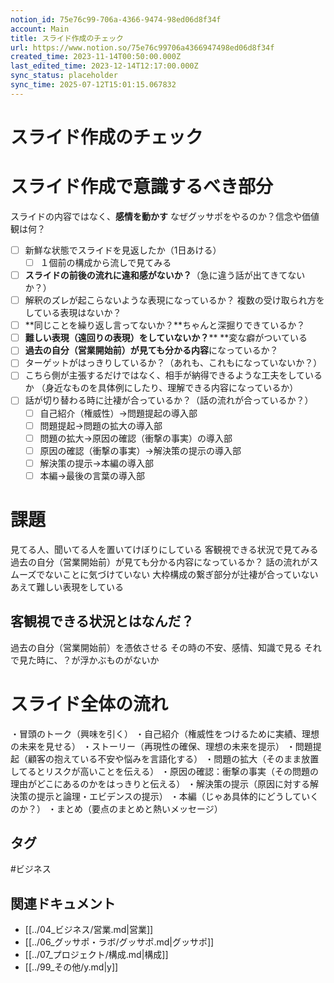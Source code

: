 ```yaml
---
notion_id: 75e76c99-706a-4366-9474-98ed06d8f34f
account: Main
title: スライド作成のチェック
url: https://www.notion.so/75e76c99706a4366947498ed06d8f34f
created_time: 2023-11-14T00:50:00.000Z
last_edited_time: 2023-12-14T12:17:00.000Z
sync_status: placeholder
sync_time: 2025-07-12T15:01:15.067832
---
```

# スライド作成のチェック

# スライド作成で意識するべき部分
スライドの内容ではなく、**感情を動かす**
なぜグッサポをやるのか？信念や価値観は何？
- [ ] 新鮮な状態でスライドを見返したか（1日あける）
  - [ ] １個前の構成から流しで見てみる
- [ ] **スライドの前後の流れに違和感がないか？**（急に違う話が出てきてないか？）
- [ ] 解釈のズレが起こらないような表現になっているか？
複数の受け取られ方をしている表現はないか？
- [ ] **同じことを繰り返し言ってないか？**ちゃんと深掘りできているか？
- [ ] **難しい表現（遠回りの表現）をしていないか？****
**変な癖がついている
- [ ] **過去の自分（営業開始前）が見ても分かる内容**になっているか？
- [ ] ターゲットがはっきりしているか？（あれも、これもになっていないか？）
- [ ] こちら側が主張するだけではなく、相手が納得できるような工夫をしているか
（身近なものを具体例にしたり、理解できる内容になっているか）
- [ ] 話が切り替わる時に辻褄が合っているか？（話の流れが合っているか？）
  - [ ] 自己紹介（権威性）→問題提起の導入部
  - [ ] 問題提起→問題の拡大の導入部
  - [ ] 問題の拡大→原因の確認（衝撃の事実）の導入部
  - [ ] 原因の確認（衝撃の事実）→解決策の提示の導入部
  - [ ] 解決策の提示→本編の導入部
  - [ ] 本編→最後の言葉の導入部
  
# 課題
見てる人、聞いてる人を置いてけぼりにしている
客観視できる状況で見てみる
  過去の自分（営業開始前）が見ても分かる内容になっているか？
話の流れがスムーズでないことに気づけていない
大枠構成の繋ぎ部分が辻褄が合っていない
あえて難しい表現をしている
## 客観視できる状況とはなんだ？
過去の自分（営業開始前）を憑依させる
その時の不安、感情、知識で見る
それで見た時に、？が浮かぶものがないか
# スライド全体の流れ
・冒頭のトーク（興味を引く）
・自己紹介（権威性をつけるために実績、理想の未来を見せる）
・ストーリー（再現性の確保、理想の未来を提示）
・問題提起（顧客の抱えている不安や悩みを言語化する）
・問題の拡大（そのまま放置してるとリスクが高いことを伝える）
・原因の確認：衝撃の事実（その問題の理由がどこにあるのかをはっきりと伝える）
・解決策の提示（原因に対する解決策の提示と論理・エビデンスの提示）
・本編（じゃあ具体的にどうしていくのか？）
・まとめ（要点のまとめと熱いメッセージ）

## タグ

#ビジネス 

## 関連ドキュメント

- [[../04_ビジネス/営業.md|営業]]
- [[../06_グッサポ・ラボ/グッサポ.md|グッサポ]]
- [[../07_プロジェクト/構成.md|構成]]
- [[../99_その他/y.md|y]]
